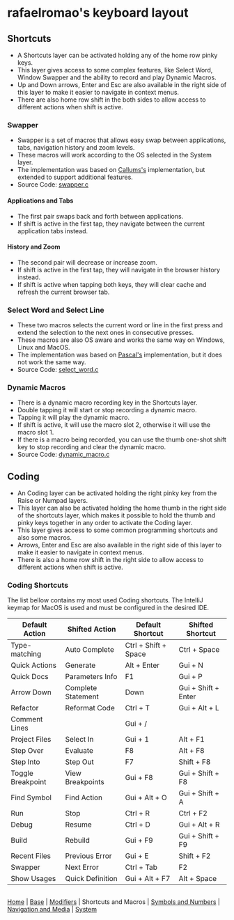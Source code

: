 # rafaelromao's keyboard layout

## Shortcuts

- A Shortcuts layer can be activated holding any of the home row pinky keys.
- This layer gives access to some complex features, like Select Word, Window Swapper and the ability to record and play Dynamic Macros.
- Up and Down arrows, Enter and Esc are also available in the right side of this layer to make it easier to navigate in context menus.
- There are also home row shift in the both sides to allow access to different actions when shift is active.

### Swapper
- Swapper is a set of macros that allows easy swap between applications, tabs, navigation history and zoom levels.
- These macros will work according to the OS selected in the System layer.
- The implementation was based on [Callums's](https://github.com/callum-oakley/qmk_firmware/tree/master/users/callum) implementation, but extended to support additional features.
- Source Code: [swapper.c](../src/qmk/users/rafaelromao/features/swapper.c)
#### Applications and Tabs
- The first pair swaps back and forth between applications.
- If shift is active in the first tap, they navigate between the current application tabs instead.

#### History and Zoom
- The second pair will decrease or increase zoom.
- If shift is active in the first tap, they will navigate in the browser history instead.
- If shift is active when tapping both keys, they will clear cache and refresh the current browser tab.

### Select Word and Select Line
- These two macros selects the current word or line in the first press and extend the selection to the next ones in consecutive presses.
- These macros are also OS aware and works the same way on Windows, Linux and MacOS.
- The implementation was based on [Pascal's](https://github.com/getreuer/qmk-keymap) implementation, but it does not work the same way.
- Source Code: [select_word.c](../src/qmk/users/rafaelromao/features/select_word.c)

### Dynamic Macros
- There is a dynamic macro recording key in the Shortcuts layer.
- Double tapping it will start or stop recording a dynamic macro.
- Tapping it will play the dynamic macro.
- If shift is active, it will use the macro slot 2, otherwise it will use the macro slot 1.
- If there is a macro being recorded, you can use the thumb one-shot shift key to stop recording and clear the dynamic macro.
- Source Code: [dynamic_macro.c](../src/qmk/users/rafaelromao/features/dynamic_macro.c)

## Coding

- An Coding layer can be activated holding the right pinky key from the Raise or Numpad layers.
- This layer can also be activated holding the home thumb in the right side of the shortcuts layer, which makes it possible to hold the thumb and pinky keys together in any order to activate the Coding layer.
- This layer gives access to some common programming shortcuts and also some macros.
- Arrows, Enter and Esc are also available in the right side of this layer to make it easier to navigate in context menus.
- There is also a home row shift in the right side to allow access to different actions when shift is active.

### Coding Shortcuts

The list bellow contains my most used Coding shortcuts. The IntelliJ keymap for MacOS is used and must be configured in the desired IDE.

| Default Action | Shifted Action | Default Shortcut | Shifted Shortcut
|---|---|---|---|
| Type-matching      | Auto Complete      | Ctrl + Shift + Space | Ctrl + Space
| Quick Actions      | Generate           | Alt + Enter          | Gui + N
| Quick Docs         | Parameters Info    | F1                   | Gui + P
| Arrow Down         | Complete Statement | Down                 | Gui + Shift + Enter
| Refactor           | Reformat Code      | Ctrl + T             | Gui + Alt + L
| Comment Lines      |                    | Gui + /              |
| Project Files      | Select In          | Gui + 1              | Alt + F1
| Step Over          | Evaluate           | F8                   | Alt + F8
| Step Into          | Step Out           | F7                   | Shift + F8
| Toggle Breakpoint  | View Breakpoints   | Gui + F8             | Gui + Shift + F8
| Find Symbol        | Find Action        | Gui + Alt + O        | Gui + Shift + A
| Run                | Stop               | Ctrl + R             | Ctrl + F2
| Debug              | Resume             | Ctrl + D             | Gui + Alt + R
| Build              | Rebuild            | Gui + F9             | Gui + Shift + F9
| Recent Files       | Previous Error     | Gui + E              | Shift + F2
| Swapper            | Next Error         | Ctrl + Tab           | F2
| Show Usages        | Quick Definition   | Gui + Alt + F7       | Alt + Space

##
[Home](../readme.md) | 
[Base](base.md) |
[Modifiers](modifiers.md) |
Shortcuts and Macros |
[Symbols and Numbers](symbols.md) |
[Navigation and Media](navigation.md) |
[System](system.md)
